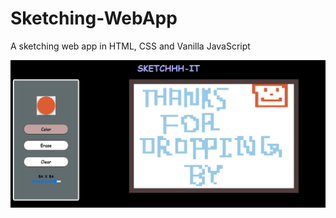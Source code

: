 # Sketching-WebApp
A sketching web app in HTML, CSS and Vanilla JavaScript

![Image Alt Text](/drawing.png)

